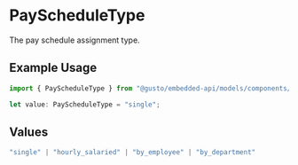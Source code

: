 # PayScheduleType

The pay schedule assignment type.

## Example Usage

```typescript
import { PayScheduleType } from "@gusto/embedded-api/models/components/company.js";

let value: PayScheduleType = "single";
```

## Values

```typescript
"single" | "hourly_salaried" | "by_employee" | "by_department"
```